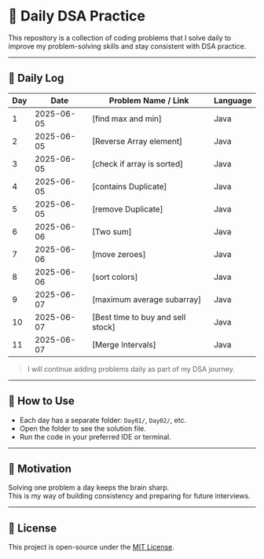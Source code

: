 # 🧠 Daily DSA Practice

This repository is a collection of coding problems that I solve daily to improve my problem-solving skills and stay consistent with DSA practice.

---

## 📅 Daily Log

| Day | Date       | Problem Name / Link                                | Language |
|-----|------------|----------------------------------------------------|----------|
| 1   | 2025-06-05 | [find max and min]                                 | Java     |
| 2   | 2025-06-05 | [Reverse Array element]                            | Java     |
| 3   | 2025-06-05 | [check if array is sorted]                         | Java     |
| 4   | 2025-06-05 | [contains Duplicate]                               | Java     |
| 5   | 2025-06-05 | [remove Duplicate]                                 | Java     |
| 6   | 2025-06-06 | [Two sum]                                          | Java     |
| 7   | 2025-06-06 | [move zeroes]                                      | Java     |
| 8   | 2025-06-06 | [sort colors]                                      | Java     |
| 9   | 2025-06-07 | [maximum average subarray]                         | Java     |
| 10  | 2025-06-07 | [Best time to buy and sell stock]                  | Java     |
| 11  | 2025-06-07 | [Merge Intervals]                                  | Java     |

> I will continue adding problems daily as part of my DSA journey.

---

## 📁 How to Use

- Each day has a separate folder: `Day01/`, `Day02/`, etc.
- Open the folder to see the solution file.
- Run the code in your preferred IDE or terminal.

---

## 🙌 Motivation

Solving one problem a day keeps the brain sharp.  
This is my way of building consistency and preparing for future interviews.

---

## 📜 License

This project is open-source under the [MIT License](LICENSE).
